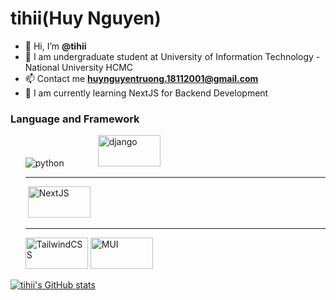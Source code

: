 # tihii(Huy Nguyen)
- 👋 Hi, I’m **@tihii**
- 🌱 I am undergraduate student at University of Information Technology - National University HCMC
- 📫 Contact me **huynguyentruong.18112001@gmail.com**
- :beginner: I am currently learning NextJS for Backend Development

<h3>Language and Framework</h3>
    <ul>
        <div>
            <img src="https://www.vectorlogo.zone/logos/python/python-vertical.svg" alt="python">
            <img style="width:100px;height:50px;margin-left:50px" src="https://cdn.worldvectorlogo.com/logos/django.svg" alt="django">
        </div>
        <hr>
        <div>
            <img src="https://www.vectorlogo.zone/logos/reactjs/reactjs-ar21.svg" alt="">
            <img style="width:100px;height:50px;" src ="https://cdn.worldvectorlogo.com/logos/nextjs-2.svg" alt='NextJS'>
        </div>
        <hr>
        <div>
            <img style="width:100px;height:50px;" src="https://cdn.worldvectorlogo.com/logos/tailwind-css-2.svg" alt="TailwindCSS">
            <img style="width:100px;height:50px;" src ="https://cdn.worldvectorlogo.com/logos/material-ui-1.svg" alt='MUI'>
        <div/>
    </ul>

[![tihii's GitHub stats](https://github-readme-stats.vercel.app/api?username=tihii8898&theme=tokyonight)](https://github.com/anuraghazra/github-readme-stats)
